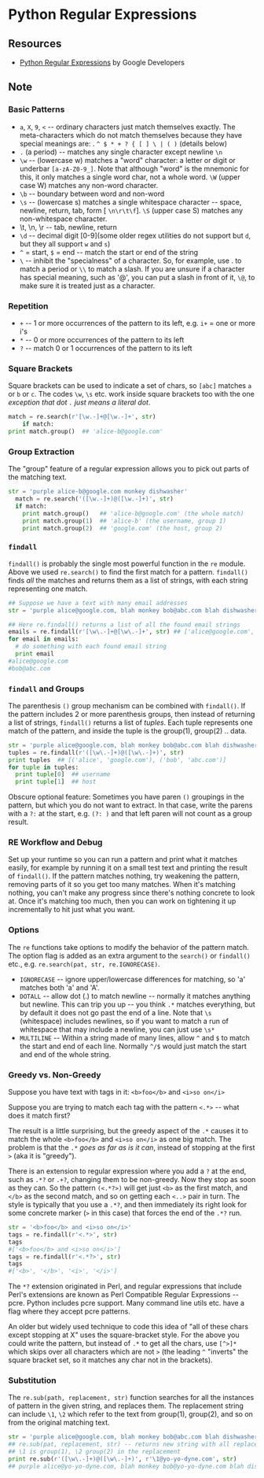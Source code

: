 Python Regular Expressions
==========================

Resources
---------

-	[Python Regular Expressions](https://developers.google.com/edu/python/regular-expressions#basic-patterns) by Google Developers

Note
----

### Basic Patterns

-	`a`, `X`, `9`, `<` -- ordinary characters just match themselves exactly. The meta-characters which do not match themselves because they have special meanings are: . `^ $ * + ? { [ ] \ | ( )` (details below)
-	`.` (a period) -- matches any single character except newline `\n`
-	`\w` -- (lowercase w) matches a "word" character: a letter or digit or underbar `[a-zA-Z0-9_]`. Note that although "word" is the mnemonic for this, it only matches a single word char, not a whole word. `\W` (upper case W) matches any non-word character.
-	`\b` -- boundary between word and non-word
-	`\s` -- (lowercase s) matches a single whitespace character -- space, newline, return, tab, form [ `\n\r\t\f`]. `\S` (upper case S) matches any non-whitespace character.
-	\t, \n, \r -- tab, newline, return
-	`\d` -- decimal digit [0-9](some older regex utilities do not support but `d`, but they all support `w` and `s`)
-	`^` = start, `$` = end -- match the start or end of the string
-	`\` -- inhibit the "specialness" of a character. So, for example, use . to match a period or `\\` to match a slash. If you are unsure if a character has special meaning, such as '@', you can put a slash in front of it, `\@`, to make sure it is treated just as a character.

### Repetition

-	`+` -- 1 or more occurrences of the pattern to its left, e.g. `i+` = one or more i's
-	`*` -- 0 or more occurrences of the pattern to its left
-	`?` -- match 0 or 1 occurrences of the pattern to its left

### Square Brackets

Square brackets can be used to indicate a set of chars, so `[abc]` matches `a` or `b` or `c`. The codes `\w`, `\s` etc. work inside square brackets too with the one *exception that dot `.` just means a literal dot*.

```python
match = re.search(r'[\w.-]+@[\w.-]+', str)
    if match:
print match.group()  ## 'alice-b@google.com'
```

### Group Extraction

The "group" feature of a regular expression allows you to pick out parts of the matching text.

```python
str = 'purple alice-b@google.com monkey dishwasher'
  match = re.search('([\w.-]+)@([\w.-]+)', str)
  if match:
    print match.group()   ## 'alice-b@google.com' (the whole match)
    print match.group(1)  ## 'alice-b' (the username, group 1)
    print match.group(2)  ## 'google.com' (the host, group 2)
```

### `findall`

`findall()` is probably the single most powerful function in the `re` module. Above we used `re.search()` to find the first match for a pattern. `findall()` finds *all* the matches and returns them as a list of strings, with each string representing one match.

```python
## Suppose we have a text with many email addresses
str = 'purple alice@google.com, blah monkey bob@abc.com blah dishwasher'

## Here re.findall() returns a list of all the found email strings
emails = re.findall(r'[\w\.-]+@[\w\.-]+', str) ## ['alice@google.com', 'bob@abc.com']
for email in emails:
  # do something with each found email string
  print email
#alice@google.com
#bob@abc.com
```

### `findall` and Groups

The parenthesis `()` group mechanism can be combined with `findall()`. If the pattern includes 2 or more parenthesis groups, then instead of returning a list of strings, `findall()` returns a list of *tuples*. Each tuple represents one match of the pattern, and inside the tuple is the group(1), group(2) .. data.

```python
str = 'purple alice@google.com, blah monkey bob@abc.com blah dishwasher'
tuples = re.findall(r'([\w\.-]+)@([\w\.-]+)', str)
print tuples  ## [('alice', 'google.com'), ('bob', 'abc.com')]
for tuple in tuples:
  print tuple[0]  ## username
  print tuple[1]  ## host
```

Obscure optional feature: Sometimes you have paren `()` groupings in the pattern, but which you do not want to extract. In that case, write the parens with a `?:` at the start, e.g. `(?: )` and that left paren will not count as a group result.

### RE Workflow and Debug

Set up your runtime so you can run a pattern and print what it matches easily, for example by running it on a small test text and printing the result of `findall()`. If the pattern matches nothing, try weakening the pattern, removing parts of it so you get too many matches. When it's matching nothing, you can't make any progress since there's nothing concrete to look at. Once it's matching too much, then you can work on tightening it up incrementally to hit just what you want.

### Options

The `re` functions take options to modify the behavior of the pattern match. The option flag is added as an extra argument to the `search()` or `findall()` etc., e.g. `re.search(pat, str, re.IGNORECASE)`.

-	`IGNORECASE` -- ignore upper/lowercase differences for matching, so 'a' matches both 'a' and 'A'.
-	`DOTALL` -- allow dot (.) to match newline -- normally it matches anything but newline. This can trip you up -- you think `.*` matches everything, but by default it does not go past the end of a line. Note that `\s` (whitespace) includes newlines, so if you want to match a run of whitespace that may include a newline, you can just use `\s*`
-	`MULTILINE` -- Within a string made of many lines, allow `^` and `$` to match the start and end of each line. Normally `^/$` would just match the start and end of the whole string.

### Greedy vs. Non-Greedy

Suppose you have text with tags in it: `<b>foo</b>` and `<i>so on</i>`

Suppose you are trying to match each tag with the pattern `<.*>` -- what does it match first?

The result is a little surprising, but the greedy aspect of the `.*` causes it to match the whole `<b>foo</b>` and `<i>so on</i>` as one big match. The problem is that the `.*` *goes as far as is it can*, instead of stopping at the first `>` (aka it is "greedy").

There is an extension to regular expression where you add a `?` at the end, such as `.*?` or `.+?`, changing them to be non-greedy. Now they stop as soon as they can. So the pattern `(<.*?>)` will get just `<b>` as the first match, and `</b>` as the second match, and so on getting each `<..>` pair in turn. The style is typically that you use a `.*?`, and then immediately its right look for some concrete marker (`>` in this case) that forces the end of the `.*?` run.

```python
str = '<b>foo</b> and <i>so on</i>'
tags = re.findall(r'<.*>', str)
tags
#['<b>foo</b> and <i>so on</i>']
tags = re.findall(r'<.*?>', str)
tags
#['<b>', '</b>', '<i>', '</i>']
```

The `*?` extension originated in Perl, and regular expressions that include Perl's extensions are known as Perl Compatible Regular Expressions -- pcre. Python includes pcre support. Many command line utils etc. have a flag where they accept pcre patterns.

An older but widely used technique to code this idea of "all of these chars except stopping at X" uses the square-bracket style. For the above you could write the pattern, but instead of `.*` to get all the chars, use `[^>]*` which skips over all characters which are not `>` (the leading `^` "inverts" the square bracket set, so it matches any char not in the brackets).

### Substitution

The `re.sub(path, replacement, str)` function searches for all the instances of pattern in the given string, and replaces them. The replacement string can include `\1`, `\2` which refer to the text from group(1), group(2), and so on from the original matching text.

```python
str = 'purple alice@google.com, blah monkey bob@abc.com blah dishwasher'
## re.sub(pat, replacement, str) -- returns new string with all replacements,
## \1 is group(1), \2 group(2) in the replacement
print re.sub(r'([\w\.-]+)@([\w\.-]+)', r'\1@yo-yo-dyne.com', str)
## purple alice@yo-yo-dyne.com, blah monkey bob@yo-yo-dyne.com blah dishwasher
```
